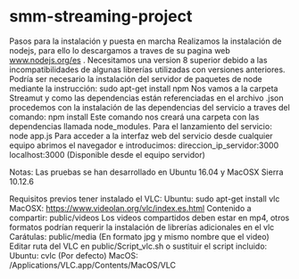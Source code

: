 # smm-streaming-project

Pasos para la instalación y puesta en marcha
Realizamos la instalación de nodejs, para ello lo descargamos a traves de su pagina web www.nodejs.org/es . Necesitamos una version 8 superior debido a las incompatibilidades de algunas librerías utilizadas con versiones anteriores.
Podría ser necesario la instalación del servidor de paquetes de node mediante la instrucción:
  sudo apt-get install npm
Nos vamos a la carpeta Streamut y como las dependencias están referenciadas en el archivo .json procedemos con la instalación de las dependencias del servicio a traves del comando:
  npm install
Este comando nos creará una carpeta con las dependencias llamada node_modules.
Para el lanzamiento del servicio:
  node app.js
Para acceder a la interfaz web del servicio desde cualquier equipo abrimos el navegador e introducimos:
direccion_ip_servidor:3000
  localhost:3000 (Disponible desde el equipo servidor)

Notas:
Las pruebas se han desarrollado en Ubuntu 16.04 y MacOSX Sierra 10.12.6

Requisitos previos tener instalado el VLC:
  Ubuntu: sudo apt-get install vlc
  MacOSX: https://www.videolan.org/vlc/index.es.html
Contenido a compartir: public/videos
  Los videos compartidos deben estar en mp4, otros formatos podrían requerir la
  instalación de librerías adicionales en el vlc
Carátulas: public/media (En formato jpg y mismo nombre que el video)
Editar ruta del VLC en public/Script_vlc.sh o sustituir el script incluido:
  Ubuntu: cvlc (Por defecto)
  MacOS: /Applications/VLC.app/Contents/MacOS/VLC
